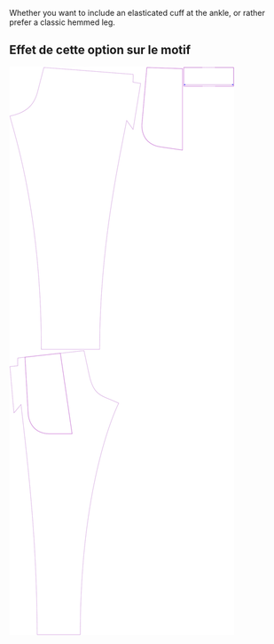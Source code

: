 
Whether you want to include an elasticated cuff at the ankle, or rather prefer a classic hemmed leg.


## Effet de cette option sur le motif
![Cette image montre l'effet de cette option en superposant plusieurs variantes qui ont une valeur différente pour cette option](paco_elasticatedhem_sample.svg "Effet de cette option sur le motif")